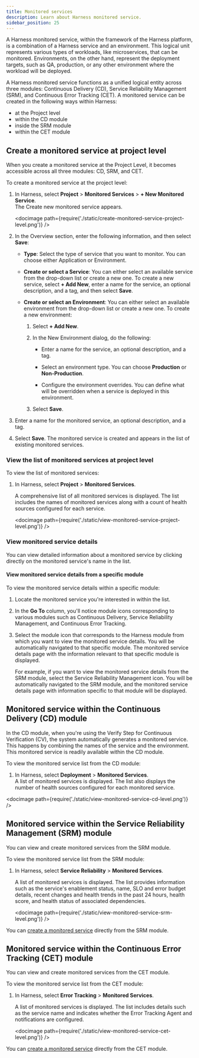 ```yaml
---
title: Monitored services
description: Learn about Harness monitored service.
sidebar_position: 25
---
```


A Harness monitored service, within the framework of the Harness platform, is a combination of a Harness service and an environment. This logical unit represents various types of workloads, like microservices, that can be monitored. Environments, on the other hand, represent the deployment targets, such as QA, production, or any other environment where the workload will be deployed.

A Harness monitored service functions as a unified logical entity across three modules: Continuous Delivery (CD), Service Reliability Management (SRM), and Continuous Error Tracking (CET). A monitored service can be created in the following ways within Harness:

- at the Project level
- within the CD module
- inside the SRM module
- within the CET module


## Create a monitored service at project level

When you create a monitored service at the Project Level, it becomes accessible across all three modules: CD, SRM, and CET. 

To create a monitored service at the project level:

1. In Harness, select **Project** > **Monitored Services** > **+ New Monitored Service**.  
   The Create new monitored service appears.

   <docimage path={require('./static/create-monitored-service-project-level.png')} />

2. In the Overview section, enter the following information, and then select **Save**:
   
    - **Type**: Select the type of service that you want to monitor. You can choose either Application or Environment.
    
    - **Create or select a Service**: You can either select an available service from the drop-down list or create a new one. To create a new service, select **+ Add New**, enter a name for the service, an optional description, and a tag, and then select **Save**.
  
    - **Create or select an Environment**: You can either select an available environment from the drop-down list or create a new one. To create a new environment:
  
        1. Select **+ Add New**.
        
        2. In the New Environment dialog, do the following:
        
            - Enter a name for the service, an optional description, and a tag.
  
            - Select an environment type. You can choose **Production** or **Non-Production**.
  
            - Configure the environment overrides. You can define what will be overridden when a service is deployed in this environment.
        
        3. Select **Save**.

3. Enter a name for the monitored service, an optional description, and a tag.
   
4. Select **Save**.
   The monitored service is created and appears in the list of existing monitored services.


### View the list of monitored services at project level

To view the list of monitored services:

1. In Harness, select **Project** > **Monitored Services**.
   
   A comprehensive list of all monitored services is displayed. The list includes the names of monitored services along with a count of health sources configured for each service.

   <docimage path={require('./static/view-monitored-service-project-level.png')} />


### View monitored service details

You can view detailed information about a monitored service by clicking directly on the monitored service's name in the list. 


#### View monitored service details from a specific module

To view the monitored service details within a specific module:

1. Locate the monitored service you're interested in within the list.
   
2. In the **Go To** column, you'll notice module icons corresponding to various modules such as Continuous Delivery, Service Reliability Management, and Continuous Error Tracking.
   
3. Select the module icon that corresponds to the Harness module from which you want to view the monitored service details. You will be automatically navigated to that specific module. The monitored service details page with the information relevant to that specific module is displayed. 
   
   For example, if you want to view the monitored service details from the SRM module, select the Service Reliability Management icon. You will be automatically navigated to the SRM module, and the monitored service details page with information specific to that module will be displayed.


## Monitored service within the Continuous Delivery (CD) module

In the CD module, when you're using the Verify Step for Continuous Verification (CV), the system automatically generates a monitored service. This happens by combining the names of the service and the environment. This monitored service is readily available within the CD module.

To view the monitored service list from the CD module:

1. In Harness, select **Deployment** > **Monitored Services**.  
   A list of monitored services is displayed. The list also displays the number of health sources configured for each monitored service.


<docimage path={require('./static/view-monitored-service-cd-level.png')} />


## Monitored service within the Service Reliability Management (SRM) module

You can view and create monitored services from the SRM module.

To view the monitored service list from the SRM module:

1. In Harness, select **Service Reliability** > **Monitored Services**.
   
   A list of monitored services is displayed. The list provides information such as the service's enablement status, name, SLO and error budget details, recent changes and health trends in the past 24 hours, health score, and health status of associated dependencies.

   <docimage path={require('./static/view-monitored-service-srm-level.png')} />


You can [create a monitored service](../service-reliability-management/monitored-service/create-monitored-service.md) directly from the SRM module.


## Monitored service within the Continuous Error Tracking (CET) module

You can view and create monitored services from the CET module.

To view the monitored service list from the CET module:

1. In Harness, select **Error Tracking** > **Monitored Services**.
   
   A list of monitored services is displayed. 
   The list includes details such as the service name and indicates whether the Error Tracking Agent and notifications are configured.

   <docimage path={require('./static/view-monitored-service-cet-level.png')} />


You can [create a monitored service](../continuous-error-tracking/getting-started/cet-setup.md) directly from the CET module.





